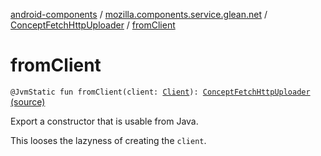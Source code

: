 [android-components](../../index.md) / [mozilla.components.service.glean.net](../index.md) / [ConceptFetchHttpUploader](index.md) / [fromClient](./from-client.md)

# fromClient

`@JvmStatic fun fromClient(client: `[`Client`](../../mozilla.components.concept.fetch/-client/index.md)`): `[`ConceptFetchHttpUploader`](index.md) [(source)](https://github.com/mozilla-mobile/android-components/blob/master/components/service/glean/src/main/java/mozilla/components/service/glean/net/ConceptFetchHttpUploader.kt#L45)

Export a constructor that is usable from Java.

This looses the lazyness of creating the `client`.

